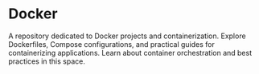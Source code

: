 # Docker
A repository dedicated to Docker projects and containerization. Explore Dockerfiles, Compose configurations, and practical guides for containerizing applications. Learn about container orchestration and best practices in this space.
